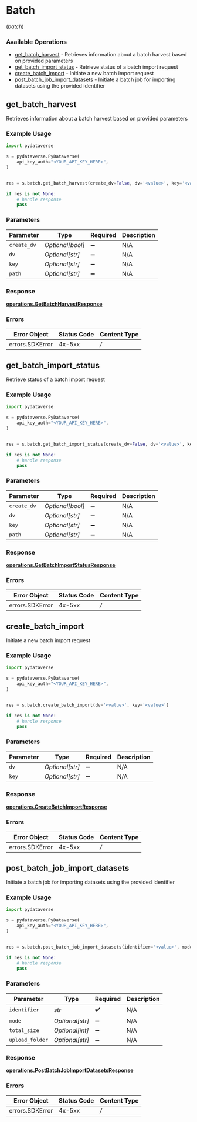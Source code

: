# Batch
(*batch*)

### Available Operations

* [get_batch_harvest](#get_batch_harvest) - Retrieves information about a batch harvest based on provided parameters
* [get_batch_import_status](#get_batch_import_status) - Retrieve status of a batch import request
* [create_batch_import](#create_batch_import) - Initiate a new batch import request
* [post_batch_job_import_datasets](#post_batch_job_import_datasets) - Initiate a batch job for importing datasets using the provided identifier

## get_batch_harvest

Retrieves information about a batch harvest based on provided parameters

### Example Usage

```python
import pydataverse

s = pydataverse.PyDataverse(
    api_key_auth="<YOUR_API_KEY_HERE>",
)


res = s.batch.get_batch_harvest(create_dv=False, dv='<value>', key='<value>', path='<value>')

if res is not None:
    # handle response
    pass

```

### Parameters

| Parameter          | Type               | Required           | Description        |
| ------------------ | ------------------ | ------------------ | ------------------ |
| `create_dv`        | *Optional[bool]*   | :heavy_minus_sign: | N/A                |
| `dv`               | *Optional[str]*    | :heavy_minus_sign: | N/A                |
| `key`              | *Optional[str]*    | :heavy_minus_sign: | N/A                |
| `path`             | *Optional[str]*    | :heavy_minus_sign: | N/A                |


### Response

**[operations.GetBatchHarvestResponse](../../models/operations/getbatchharvestresponse.md)**
### Errors

| Error Object    | Status Code     | Content Type    |
| --------------- | --------------- | --------------- |
| errors.SDKError | 4x-5xx          | */*             |

## get_batch_import_status

Retrieve status of a batch import request

### Example Usage

```python
import pydataverse

s = pydataverse.PyDataverse(
    api_key_auth="<YOUR_API_KEY_HERE>",
)


res = s.batch.get_batch_import_status(create_dv=False, dv='<value>', key='<value>', path='<value>')

if res is not None:
    # handle response
    pass

```

### Parameters

| Parameter          | Type               | Required           | Description        |
| ------------------ | ------------------ | ------------------ | ------------------ |
| `create_dv`        | *Optional[bool]*   | :heavy_minus_sign: | N/A                |
| `dv`               | *Optional[str]*    | :heavy_minus_sign: | N/A                |
| `key`              | *Optional[str]*    | :heavy_minus_sign: | N/A                |
| `path`             | *Optional[str]*    | :heavy_minus_sign: | N/A                |


### Response

**[operations.GetBatchImportStatusResponse](../../models/operations/getbatchimportstatusresponse.md)**
### Errors

| Error Object    | Status Code     | Content Type    |
| --------------- | --------------- | --------------- |
| errors.SDKError | 4x-5xx          | */*             |

## create_batch_import

Initiate a new batch import request

### Example Usage

```python
import pydataverse

s = pydataverse.PyDataverse(
    api_key_auth="<YOUR_API_KEY_HERE>",
)


res = s.batch.create_batch_import(dv='<value>', key='<value>')

if res is not None:
    # handle response
    pass

```

### Parameters

| Parameter          | Type               | Required           | Description        |
| ------------------ | ------------------ | ------------------ | ------------------ |
| `dv`               | *Optional[str]*    | :heavy_minus_sign: | N/A                |
| `key`              | *Optional[str]*    | :heavy_minus_sign: | N/A                |


### Response

**[operations.CreateBatchImportResponse](../../models/operations/createbatchimportresponse.md)**
### Errors

| Error Object    | Status Code     | Content Type    |
| --------------- | --------------- | --------------- |
| errors.SDKError | 4x-5xx          | */*             |

## post_batch_job_import_datasets

Initiate a batch job for importing datasets using the provided identifier

### Example Usage

```python
import pydataverse

s = pydataverse.PyDataverse(
    api_key_auth="<YOUR_API_KEY_HERE>",
)


res = s.batch.post_batch_job_import_datasets(identifier='<value>', mode='MERGE', total_size=859069, upload_folder='<value>')

if res is not None:
    # handle response
    pass

```

### Parameters

| Parameter          | Type               | Required           | Description        |
| ------------------ | ------------------ | ------------------ | ------------------ |
| `identifier`       | *str*              | :heavy_check_mark: | N/A                |
| `mode`             | *Optional[str]*    | :heavy_minus_sign: | N/A                |
| `total_size`       | *Optional[int]*    | :heavy_minus_sign: | N/A                |
| `upload_folder`    | *Optional[str]*    | :heavy_minus_sign: | N/A                |


### Response

**[operations.PostBatchJobImportDatasetsResponse](../../models/operations/postbatchjobimportdatasetsresponse.md)**
### Errors

| Error Object    | Status Code     | Content Type    |
| --------------- | --------------- | --------------- |
| errors.SDKError | 4x-5xx          | */*             |
